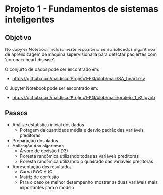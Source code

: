 # Projeto 1 - Fundamentos de sistemas inteligentes

## Objetivo

No Jupyter Notebook incluso neste repositório serão aplicados algoritmos de aprendizagem de máquina supervisionada para detectar pacientes com 'coronary heart disease'.

O conjunto de dados pode ser encontrado em:
* https://github.com/maldisco/Projeto1-FSI/blob/main/SA_heart.csv

O Jupyter Notebook pode ser encontrado em:
* https://github.com/maldisco/Projeto1-FSI/blob/main/projeto_1_v2.ipynb

## Passos

* Análise estatística inicial dos dados
    * Plotagem da quantidade média e desvio padrão das variáveis preditoras
* Preparação dos dados
* Aplicação dos algoritmos
    * Árvore de decisão (ID3)
    * Floresta randômica utilizando todas as variáveis preditoras
    * Floresta randômica utilizando o quadrado das variáveis preditoras
* Apresentação dos resultados
    * Curva ROC AUC
    * Matriz de confusão
    * Para o caso de melhor desempenho, mostrar as duas variáveis mais importantes para o modelo

